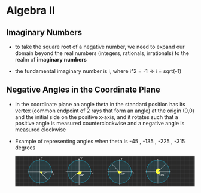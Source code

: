 # Algebra II

## Imaginary Numbers

- to take the square root of a negative number, we need to expand our domain beyond the real numbers (integers, rationals, irrationals) to the realm of **imaginary numbers**

- the fundamental imaginary number is i, where i^2 = -1 => i = sqrt(-1)

## Negative Angles in the Coordinate Plane

- In the coordinate plane an angle theta in the standard position has its vertex (common endpoint of 2 rays that form an angle) at the origin (0,0) and the initial side on the positive x-axis, and it rotates such that a positive angle is measured counterclockwise and a negative angle is measured clockwise

- Example of representing angles when theta is -45 , -135 , -225 , -315 degrees

    ![Negative Angles in the Coordinate Plane](./images/negative_angles_rep.png)